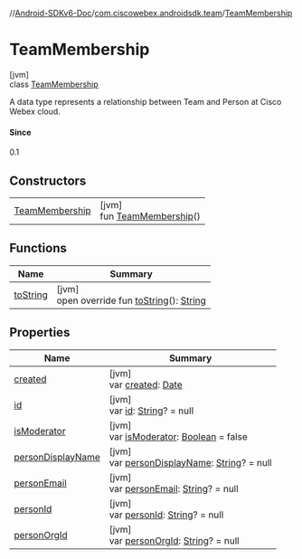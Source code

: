 //[Android-SDKv6-Doc](../../../index.md)/[com.ciscowebex.androidsdk.team](../index.md)/[TeamMembership](index.md)

# TeamMembership

[jvm]\
class [TeamMembership](index.md)

A data type represents a relationship between Team and Person at Cisco Webex cloud.

#### Since

0.1

## Constructors

| | |
|---|---|
| [TeamMembership](-team-membership.md) | [jvm]<br>fun [TeamMembership](-team-membership.md)() |

## Functions

| Name | Summary |
|---|---|
| [toString](to-string.md) | [jvm]<br>open override fun [toString](to-string.md)(): [String](https://kotlinlang.org/api/latest/jvm/stdlib/kotlin/-string/index.html) |

## Properties

| Name | Summary |
|---|---|
| [created](created.md) | [jvm]<br>var [created](created.md): [Date](https://docs.oracle.com/javase/8/docs/api/java/util/Date.html) |
| [id](id.md) | [jvm]<br>var [id](id.md): [String](https://kotlinlang.org/api/latest/jvm/stdlib/kotlin/-string/index.html)? = null |
| [isModerator](is-moderator.md) | [jvm]<br>var [isModerator](is-moderator.md): [Boolean](https://kotlinlang.org/api/latest/jvm/stdlib/kotlin/-boolean/index.html) = false |
| [personDisplayName](person-display-name.md) | [jvm]<br>var [personDisplayName](person-display-name.md): [String](https://kotlinlang.org/api/latest/jvm/stdlib/kotlin/-string/index.html)? = null |
| [personEmail](person-email.md) | [jvm]<br>var [personEmail](person-email.md): [String](https://kotlinlang.org/api/latest/jvm/stdlib/kotlin/-string/index.html)? = null |
| [personId](person-id.md) | [jvm]<br>var [personId](person-id.md): [String](https://kotlinlang.org/api/latest/jvm/stdlib/kotlin/-string/index.html)? = null |
| [personOrgId](person-org-id.md) | [jvm]<br>var [personOrgId](person-org-id.md): [String](https://kotlinlang.org/api/latest/jvm/stdlib/kotlin/-string/index.html)? = null |
